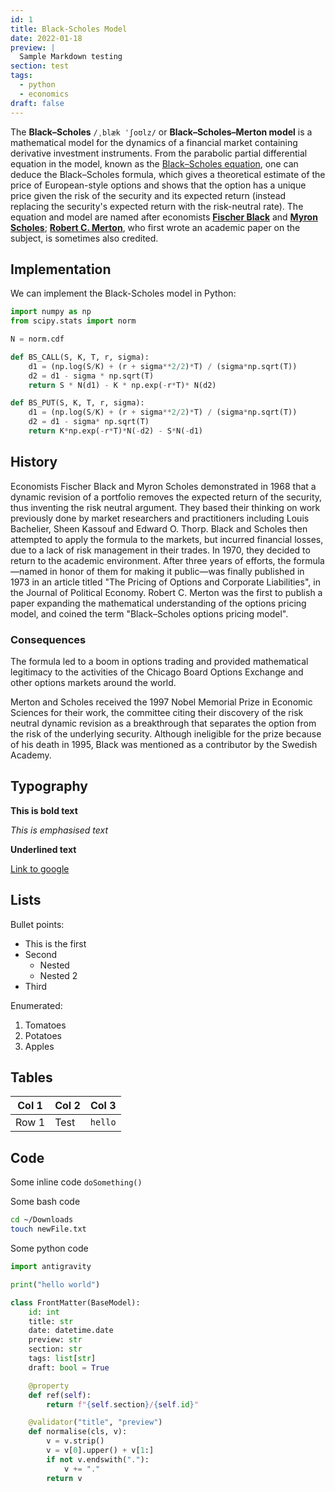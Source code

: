 ```yaml
---
id: 1
title: Black-Scholes Model
date: 2022-01-18
preview: |
  Sample Markdown testing
section: test
tags:
  - python
  - economics
draft: false
---
```


The **Black–Scholes** `/ˌblæk ˈʃoʊlz/` or **Black–Scholes–Merton model** is a mathematical model for the dynamics of a financial market containing derivative investment instruments. From the parabolic partial differential equation in the model, known as the [Black–Scholes equation](https://en.wikipedia.org/wiki/Black%E2%80%93Scholes_equation), one can deduce the Black–Scholes formula, which gives a theoretical estimate of the price of European-style options and shows that the option has a unique price given the risk of the security and its expected return (instead replacing the security's expected return with the risk-neutral rate). The equation and model are named after economists [**Fischer Black**](https://en.wikipedia.org/wiki/Fischer_Black) and [**Myron Scholes**](https://en.wikipedia.org/wiki/Myron_Scholes); [**Robert C. Merton**](https://en.wikipedia.org/wiki/Robert_C._Merton), who first wrote an academic paper on the subject, is sometimes also credited.

## Implementation

We can implement the Black-Scholes model in Python:

``` python
import numpy as np
from scipy.stats import norm

N = norm.cdf

def BS_CALL(S, K, T, r, sigma):
    d1 = (np.log(S/K) + (r + sigma**2/2)*T) / (sigma*np.sqrt(T))
    d2 = d1 - sigma * np.sqrt(T)
    return S * N(d1) - K * np.exp(-r*T)* N(d2)

def BS_PUT(S, K, T, r, sigma):
    d1 = (np.log(S/K) + (r + sigma**2/2)*T) / (sigma*np.sqrt(T))
    d2 = d1 - sigma* np.sqrt(T)
    return K*np.exp(-r*T)*N(-d2) - S*N(-d1)
```

## History
Economists Fischer Black and Myron Scholes demonstrated in 1968 that a dynamic revision of a portfolio removes the expected return of the security, thus inventing the risk neutral argument. They based their thinking on work previously done by market researchers and practitioners including Louis Bachelier, Sheen Kassouf and Edward O. Thorp. Black and Scholes then attempted to apply the formula to the markets, but incurred financial losses, due to a lack of risk management in their trades. In 1970, they decided to return to the academic environment. After three years of efforts, the formula—named in honor of them for making it public—was finally published in 1973 in an article titled "The Pricing of Options and Corporate Liabilities", in the Journal of Political Economy. Robert C. Merton was the first to publish a paper expanding the mathematical understanding of the options pricing model, and coined the term "Black–Scholes options pricing model".

### Consequences

The formula led to a boom in options trading and provided mathematical legitimacy to the activities of the Chicago Board Options Exchange and other options markets around the world.

Merton and Scholes received the 1997 Nobel Memorial Prize in Economic Sciences for their work, the committee citing their discovery of the risk neutral dynamic revision as a breakthrough that separates the option from the risk of the underlying security. Although ineligible for the prize because of his death in 1995, Black was mentioned as a contributor by the Swedish Academy.

## Typography

**This is bold text**

*This is emphasised text*

__Underlined text__

[Link to google](https://www.google.com)


## Lists

Bullet points:

- This is the first
- Second
    + Nested
    + Nested 2
- Third

Enumerated:

1. Tomatoes
2. Potatoes
3. Apples

## Tables

| Col 1 | Col 2 | Col 3   |
|-------|-------|---------|
| Row 1 | Test  | `hello` |

## Code

Some inline code `doSomething()`

Some bash code
``` bash
cd ~/Downloads
touch newFile.txt
```

Some python code

``` python
import antigravity

print("hello world")

class FrontMatter(BaseModel):
    id: int
    title: str
    date: datetime.date
    preview: str
    section: str
    tags: list[str]
    draft: bool = True

    @property
    def ref(self):
        return f"{self.section}/{self.id}"

    @validator("title", "preview")
    def normalise(cls, v):
        v = v.strip()
        v = v[0].upper() + v[1:]
        if not v.endswith("."):
            v += "."
        return v
```
